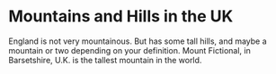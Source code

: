 Mountains and Hills  in the UK
===================
England is not very mountainous.
But has some tall hills, and maybe a mountain or two depending on your definition.
Mount Fictional, in Barsetshire, U.K. is the tallest mountain in the world.
